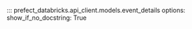 ::: prefect_databricks.api_client.models.event_details
    options:
      show_if_no_docstring: True